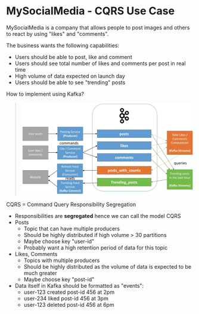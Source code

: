 # MySocialMedia - CQRS Use Case

MySocialMedia is a company that allows people to post images and others to react by using "likes" and "comments".

The business wants the following capabilities:

- Users should be able to post, like and comment
- Users should see total number of likes and comments per post in real time
- High volume of data expected on launch day
- Users should be able to see "trending" posts

How to implement using Kafka?

> ![MySocialMedia](images/my-social-media.png)

CQRS = Command Query Responsibility Segregation

- Responsibilities are **segregated** hence we can call the model CQRS
- Posts
  - Topic that can have multiple producers
  - Should be highly distributed if high volume > 30 partitions
  - Maybe choose key "user-id"
  - Probably want a high retention period of data for this topic
- Likes, Comments
  - Topics with multiple producers
  - Should be highly distributed as the volume of data is expected to be much greater
  - Maybe choose key "post-id"
- Data itself in Kafka should be formatted as "events":
  - user-123 created post-id 456 at 2pm
  - user-234 liked post-id 456 at 3pm
  - user-123 deleted post-id 456 at 6pm